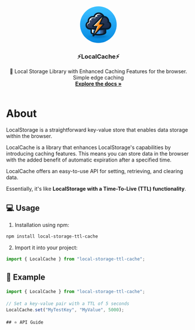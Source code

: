<br />
<div align="center">
  <a >
    <img src="git/logo.jpg" alt="Logo" width="100" height="100" style="border-radius: 100%">
  </a>

  <h3 align="center">⚡LocalCache⚡</h3>

  <p align="center">
    🤖 Local Storage Library with Enhanced Caching Features for the browser. 
    <br>Simple edge caching
    <br />
    <a href="https://github.com//Samuel-Hinchliffe/LocalCache"><strong>Explore the docs »</strong></a>
    <br />
    <br />
  </p>
</div>

# About

LocalStorage is a straightforward key-value store that enables data storage within the browser.

LocalCache is a library that enhances LocalStorage's capabilities by introducing caching features. This means you can store data in the browser with the added benefit of automatic expiration after a specified time.

LocalCache offers an easy-to-use API for setting, retrieving, and clearing data.

Essentially, it's like **LocalStorage with a Time-To-Live (TTL) functionality**.

## 💻 Usage

1. Installation using npm:

```bash
npm install local-storage-ttl-cache
```

2. Import it into your project:

```javascript
import { LocalCache } from "local-storage-ttl-cache";
```

## 🤖 Example

```javascript
import { LocalCache } from "local-storage-ttl-cache";

// Set a key-value pair with a TTL of 5 seconds
LocalCache.set("MyTestKey", "MyValue", 5000);

## ⭐ API Guide
```

